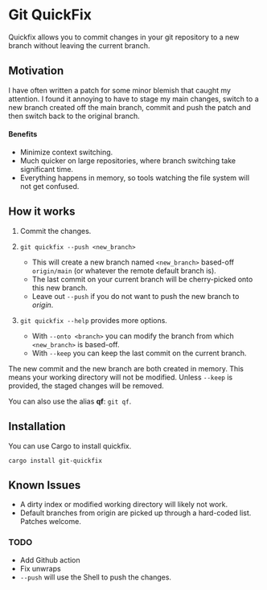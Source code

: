 # Git QuickFix

Quickfix allows you to commit changes in your git repository to a new branch
without leaving the current branch.

## Motivation

I have often written a patch for some minor blemish that caught my attention. I
found it annoying to have to stage my main changes, switch to a new branch
created off the main branch, commit and push the patch and then switch back to
the original branch.

#### Benefits

- Minimize context switching.
- Much quicker on large repositories, where branch switching take significant
  time.
- Everything happens in memory, so tools watching the file system will not get
  confused.

## How it works

1. Commit the changes.
2. `git quickfix --push <new_branch>`

   - This will create a new branch named `<new_branch>` based-off `origin/main`
     (or whatever the remote default branch is).
   - The last commit on your current branch will be cherry-picked onto this new
     branch.
   - Leave out `--push` if you do not want to push the new branch to _origin_.

3. `git quickfix --help` provides more options.
   - With `--onto <branch>` you can modify the branch from which `<new_branch>`
     is based-off.
   - With `--keep` you can keep the last commit on the current branch.

The new commit and the new branch are both created in memory. This means your
working directory will not be modified. Unless `--keep` is provided, the staged
changes will be removed.

You can also use the alias **qf**: `git qf`.

## Installation

You can use Cargo to install quickfix.

```shell
cargo install git-quickfix
```

## Known Issues

- A dirty index or modified working directory will likely not work.
- Default branches from origin are picked up through a hard-coded list. Patches
  welcome.

### TODO

- Add Github action
- Fix unwraps
- `--push` will use the Shell to push the changes.

